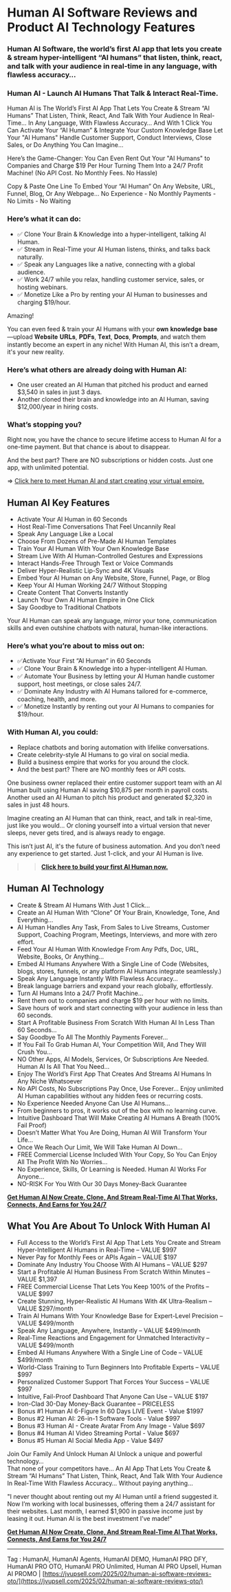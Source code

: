 # Human AI Software Reviews and Product AI  Technology Features

### Human AI Software, the world’s first AI app that lets you create & stream hyper-intelligent “AI humans” that listen, think, react, and talk with your audience in real-time in any language, with flawless accuracy…

### Human AI - Launch AI Humans That Talk & Interact Real-Time. 
Human AI is The World’s First AI App That Lets You  Create & Stream “AI Humans” That Listen, Think, React, And Talk With Your Audience In Real-Time… In Any Language, With Flawless Accuracy… 
And With 1 Click You Can Activate Your “AI Human” & Integrate Your Custom Knowledge Base
Let Your "AI Humans" Handle Customer Support, Conduct Interviews, Close Sales, or Do Anything You Can Imagine…

Here’s the Game-Changer: You Can Even Rent Out Your "AI Humans" to Companies and Charge $19 Per Hour Turning Them Into a 24/7 Profit Machine! (No API Cost. No Monthly Fees. No Hassle)

Copy & Paste One Line To Embed Your “AI Human” On Any Website, URL, Funnel, Blog, Or Any Webpage… No Experience - No Monthly Payments - No Limits - No Waiting

### Here’s what it can do:

- ✅ Clone Your Brain & Knowledge into a hyper-intelligent, talking AI Human.
- ✅ Stream in Real-Time your AI Human listens, thinks, and talks back naturally.
- ✅ Speak any Languages like a native, connecting with a global audience.
- ✅ Work 24/7 while you relax, handling customer service, sales, or hosting webinars.
- ✅ Monetize Like a Pro by renting your AI Human to businesses and charging $19/hour.

Amazing!

You can even feed & train your AI Humans with your 𝐨𝐰𝐧 𝐤𝐧𝐨𝐰𝐥𝐞𝐝𝐠𝐞 𝐛𝐚𝐬𝐞 —upload 𝐖𝐞𝐛𝐬𝐢𝐭𝐞 𝐔𝐑𝐋𝐬, 𝐏𝐃𝐅𝐬, 𝐓𝐞𝐱𝐭, 𝐃𝐨𝐜𝐬, 𝐏𝐫𝐨𝐦𝐩𝐭𝐬, and watch them instantly become an expert in any niche!
With Human AI, this isn’t a dream, it's your new reality.

### Here’s what others are already doing with Human AI:
- One user created an AI Human that pitched his product and earned $3,540 in sales in just 3 days.
- Another cloned their brain and knowledge into an AI Human, saving $12,000/year in hiring costs.
  
### What’s stopping you?
Right now, you have the chance to secure lifetime access to Human AI for a one-time payment. But that chance is about to disappear.

And the best part? There are NO subscriptions or hidden costs. Just one app, with unlimited potential.

=> [Click here to meet Human AI and start creating your virtual empire.](https://warriorplus.com/o2/a/mtwqzw4/0)


## Human AI Key Features

- Activate Your AI Human in 60 Seconds
- Host Real-Time Conversations That Feel Uncannily Real
- Speak Any Language Like a Local
- Choose From Dozens of Pre-Made AI Human Templates
- Train Your AI Human With Your Own Knowledge Base
- Stream Live With AI Human-Controlled Gestures and Expressions
- Interact Hands-Free Through Text or Voice Commands
- Deliver Hyper-Realistic Lip-Sync and 4K Visuals
- Embed Your AI Human on Any Website, Store, Funnel, Page, or Blog
- Keep Your AI Human Working 24/7 Without Stopping
- Create Content That Converts Instantly
- Launch Your Own AI Human Empire in One Click
- Say Goodbye to Traditional Chatbots

Your AI Human can speak any language, mirror your tone, communication skills and even outshine chatbots with natural, human-like interactions.

### Here’s what you’re about to miss out on:

- ✅Activate Your First “AI Human” in 60 Seconds
- ✅ Clone Your Brain & Knowledge into a hyper-intelligent AI Human.
- ✅ Automate Your Business by letting your AI Human handle customer support, host meetings, or close sales 24/7.
- ✅ Dominate Any Industry with AI Humans tailored for e-commerce, coaching, health, and more.
- ✅ Monetize Instantly by renting out your AI Humans to companies for $19/hour.

### With Human AI, you could:
- Replace chatbots and boring automation with lifelike conversations.
- Create celebrity-style AI Humans to go viral on social media.
- Build a business empire that works for you around the clock.
- And the best part? There are NO monthly fees or API costs.

One business owner replaced their entire customer support team with an AI Human built using Human AI saving $10,875 per month in payroll costs.
Another used an AI Human to pitch his product and generated $2,320 in sales in just 48 hours.

Imagine creating an AI Human that can think, react, and talk in real-time, just like you would… Or cloning yourself into a virtual version that never sleeps, never gets tired, and is always ready to engage.

This isn’t just AI, it's the future of business automation.
And you don’t need any experience to get started. Just 1-click, and your AI Human is live.

>> [**Click here to build your first AI Human now.**](https://warriorplus.com/o2/a/mtwqzw4/0)

## Human AI Technology

+ Create & Stream AI Humans With Just 1 Click…
+ Create an AI Human With “Clone” Of Your Brain, Knowledge, Tone, And Everything… 
+ AI Human Handles Any Task, From Sales to Live Streams, Customer Support, Coaching Program, Meetings, Interviews, and more with zero effort. 
+ Feed Your AI Human With Knowledge From Any Pdfs, Doc, URL, Website, Books, Or Anything…  
+ Embed AI Humans Anywhere With a Single Line of Code (Websites, blogs, stores, funnels, or any platform AI Humans integrate seamlessly.)
+ Speak Any Language Instantly With Flawless Accuracy…
+ Break language barriers and expand your reach globally, effortlessly.
+ Turn AI Humans Into a 24/7 Profit Machine…
+ Rent them out to companies and charge $19 per hour with no limits.  
+ Save hours of work and start connecting with your audience in less than 60 seconds.
+ Start A Profitable Business From Scratch With  Human AI In Less Than 60 Seconds… 
+ Say Goodbye To All The Monthly Payments Forever…
+ If You Fail To Grab Human AI, Your Competition Will, And They Will Crush You… 
+ NO Other Apps, AI Models, Services, Or Subscriptions Are Needed.  Human AI Is All That You Need…
+ Enjoy The World’s First App That Creates And Streams AI Humans In Any Niche Whatsoever
+ No API Costs, No Subscriptions Pay Once, Use Forever… Enjoy unlimited AI Human capabilities without any hidden fees or recurring costs.
+ No Experience Needed Anyone Can Use AI Humans…
+ From beginners to pros, it works out of the box with no learning curve.
+ Intuitive Dashboard That Will Make Creating AI Humans A Breath (100% Fail Proof)
+ Doesn’t Matter What You Are Doing,  Human AI Will Transform Your Life… 
+ Once We Reach Our Limit, We Will Take Human AI Down… 
+ FREE Commercial License Included With Your Copy, So You Can Enjoy All The Profit With No Worries… 
+ No Experience, Skills, Or Learning is Needed.  Human AI Works For Anyone… 
+ NO-RISK For You With Our 30 Days Money-Back Guarantee

[**Get Human AI Now Create, Clone, And Stream Real-Time AI That Works, Connects, And Earns for You 24/7**](https://warriorplus.com/o2/a/mtwqzw4/0)

## What You Are About To Unlock With  Human AI

+ Full Access to the World’s First AI App That Lets You Create and Stream Hyper-Intelligent AI Humans in Real-Time – VALUE $997
+ Never Pay for Monthly Fees or APIs Again – VALUE $197
+ Dominate Any Industry You Choose With AI Humans – VALUE $297
+ Start a Profitable AI Human Business From Scratch Within Minutes – VALUE $1,397
+ FREE Commercial License That Lets You Keep 100% of the Profits – VALUE $997
+ Create Stunning, Hyper-Realistic AI Humans With 4K Ultra-Realism – VALUE $297/month
+ Train AI Humans With Your Knowledge Base for Expert-Level Precision – VALUE $499/month
+ Speak Any Language, Anywhere, Instantly – VALUE $499/month
+ Real-Time Reactions and Engagement for Unmatched Interactivity – VALUE $499/month
+ Embed AI Humans Anywhere With a Single Line of Code – VALUE $499/month
+ World-Class Training to Turn Beginners Into Profitable Experts – VALUE $997
+ Personalized Customer Support That Forces Your Success – VALUE $997
+ Intuitive, Fail-Proof Dashboard That Anyone Can Use – VALUE $197
+ Iron-Clad 30-Day Money-Back Guarantee – PRICELESS
+ Bonus #1 Human AI 6-Figure In 60 Days LIVE Event - Value $1997
+ Bonus #2 Human AI: 26-in-1 Software Tools - Value $997
+ Bonus #3 Human AI - Create Avatar From Any Image - Value $697
+ Bonus #4 Human AI Video Streaming Portal - Value $697
+ Bonus #5 Human AI Social Media App - Value $497

Join Our Family And Unlock Human AI 
Unlock a unique and powerful technology…  
That none of your competitors have… 
An AI App That Lets You Create & Stream “AI Humans” That Listen, Think, React, And Talk With Your Audience In Real-Time With Flawless Accuracy… 
Without paying anything…

"I never thought about renting out my AI Human until a friend suggested it. Now I’m working with local businesses, offering them a 24/7 assistant for their websites. Last month, I earned $1,900 in passive income just by leasing it out. Human AI is the best investment I’ve made!"

[**Get Human AI Now Create, Clone, And Stream Real-Time AI That Works, Connects, And Earns for You 24/7**](https://warriorplus.com/o2/a/mtwqzw4/0)

---

Tag : HumanAI, HumanAI Agents, HumanAI DEMO, HumanAI PRO DFY, HumanAI PRO OTO, HumanAI PRO Unlimited, Human AI PRO Upsell, Human AI PROMO | [https://jvupsell.com/2025/02/human-ai-software-reviews-oto/](https://jvupsell.com/2025/02/human-ai-software-reviews-oto/)

